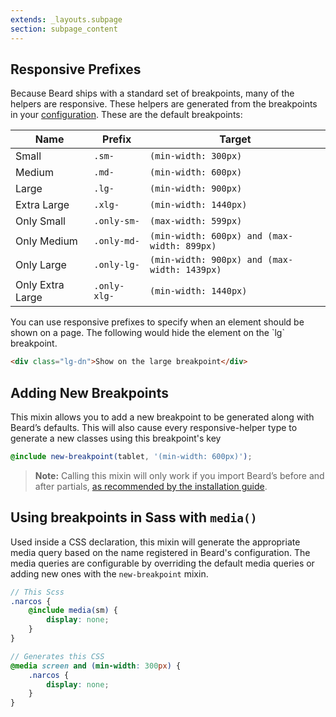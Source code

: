 ```yaml
---
extends: _layouts.subpage
section: subpage_content
---
```

<h2 class="tcg50 ft10 fw3 mb2 md-mb3 flex aic acc">Responsive Prefixes</h2>
<p class="tcg50 ft5 fw3 mb4 lh2">Because Beard ships with a standard set of breakpoints, many of the helpers are responsive. These helpers are generated from the breakpoints in your <a href="/configuration" class="tc1">configuration</a>. These are the default breakpoints:</p>

<table class="ft4 tcg60 lh2 w100 mb6">
    <thead>
        <tr class="brdr1--bottom bcg10">
            <th class="pv1">Name</th>
            <th class="pv1">Prefix</th>
            <th class="pv1">Target</th>
        </tr>
    </thead>
    <tbody>
        <tr class="brdr1--bottom bcg10">
            <td class="pv1">Small</td>
            <td class="pv1"><code>.sm-</code></td>
            <td class="pv1"><code>(min-width: 300px)</code></td>
        </tr>
        <tr class="brdr1--bottom bcg10">
            <td class="pv1">Medium</td>
            <td class="pv1"><code>.md-</code></td>
            <td class="pv1"><code>(min-width: 600px)</code></td>
        </tr>
        <tr class="brdr1--bottom bcg10">
            <td class="pv1">Large</td>
            <td class="pv1"><code>.lg-</code></td>
            <td class="pv1"><code>(min-width: 900px)</code></td>
        </tr>
        <tr class="brdr1--bottom bcg10">
            <td class="pv1">Extra Large</td>
            <td class="pv1"><code>.xlg-</code></td>
            <td class="pv1"><code>(min-width: 1440px)</code></td>
        </tr>
        <tr class="brdr1--bottom bcg10">
            <td class="pv1">Only Small</td>
            <td class="pv1"><code>.only-sm-</code></td>
            <td class="pv1"><code>(max-width: 599px)</code></td>
        </tr>
        <tr class="brdr1--bottom bcg10">
            <td class="pv1">Only Medium</td>
            <td class="pv1"><code>.only-md-</code></td>
            <td class="pv1"><code>(min-width: 600px) and (max-width: 899px)</code></td>
        </tr>
        <tr class="brdr1--bottom bcg10">
            <td class="pv1">Only Large</td>
            <td class="pv1"><code>.only-lg-</code></td>
            <td class="pv1"><code>(min-width: 900px) and (max-width: 1439px)</code></td>
        </tr>
        <tr class="brdr1--bottom bcg10">
            <td class="pv1">Only Extra Large</td>
            <td class="pv1"><code>.only-xlg-</code></td>
            <td class="pv1"><code>(min-width: 1440px)</code></td>
        </tr>
    </tbody>
</table>

<p class="tcg50 ft5 fw3 mb4 lh2">You can use responsive prefixes to specify when an element should be shown on a page. The following would hide the element on the `lg` breakpoint.</p>

```html
<div class="lg-dn">Show on the large breakpoint</div>
```

<h2 class="tcg50 ft8 fw3 mb2 md-mb3">Adding New Breakpoints</h2>
<p class="tcg50 ft5 fw3 mb4 lh2">This mixin allows you to add a new breakpoint to be generated along with Beard&rsquo;s defaults. This will also cause every responsive-helper type to generate a new classes using this breakpoint's key</p>

```scss
@include new-breakpoint(tablet, '(min-width: 600px)');
```

<blockquote class="bg1 br3 pv2 ph2 mb6">
<p class="tcw ft5 fw3 lh2"><strong>Note:</strong> Calling this mixin will only work if you import Beard&rsquo;s before and after partials, <a href="/installation" class="tcw fw6">as recommended by the installation guide</a>.</p>
</blockquote>

<h2 class="tcg50 ft8 fw3 mb2 md-mb3">Using breakpoints in Sass with <code>media()</code></h2>
<p class="tcg50 ft5 fw3 mb4 lh2">Used inside a CSS declaration, this mixin will generate the appropriate media query based on the name registered in Beard's configuration. The media queries are configurable by overriding the default media queries or adding new ones with the <code>new-breakpoint</code> mixin.</p>

```scss
// This Scss
.narcos {
    @include media(sm) {
        display: none;
    }
}

// Generates this CSS
@media screen and (min-width: 300px) {
    .narcos {
        display: none;
    }
}
```